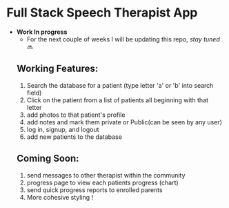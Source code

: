 # Full Stack Speech Therapist App

* **Work In progress**
  - For the next couple of weeks I will be updating this repo, *stay tuned* :soon:
  ## Working Features:  
    1. Search the database for a patient (type letter 'a' or 'b' into search field)
    2. Click on the patient from a list of patients all beginning with that letter
    3. add photos to that patient's profile
    4. add notes and mark them private or Public(can be seen by any user)
    5. log in, signup, and logout
    6. add new patients to the database
  ## Coming Soon:
    1. send messages to other therapist within the community
    2. progress page to view each patients progress (chart)
    3. send quick progress reports to enrolled parents
    4. More cohesive styling !
